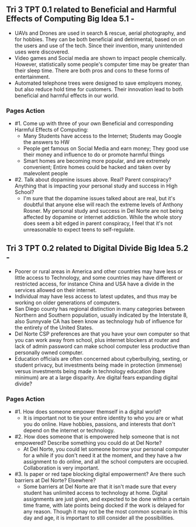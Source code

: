 ## Tri 3 TPT 0.1 related to Beneficial and Harmful Effects of Computing Big Idea 5.1 -
- UAVs and Drones are used in search & rescue, aerial photography, and for hobbies. They can be both beneficial and detrimental, based on on the users and use of the tech. Since their invention, many unintended uses were discovered.
- Video games and Social media are shown to impact people chemically. However, statistically some people's computer time may be greater than their sleep time. There are both pros and cons to these forms of entertainment.
- Automated telephone trees were designed to save employers money, but also reduce hold time for customers. Their innovation lead to both beneficial and harmful effects in our world.
### Pages Action
- #1. Come up with three of your own Beneficial and corresponding Harmful Effects of Computing:
  - Many Students have access to the Internet; Students may Google the answers to HW
  - People get famous on Social Media and earn money; They good use their money and influence to do or promote harmful things
  - Smart homes are becoming more popular, and are extremely convenient; Entire homes could be hacked and taken over by malevolent people
- #2. Talk about dopamine issues above. Real? Parent conspiracy? Anything that is impacting your personal study and success in High School?
  - I'm sure that the dopamine issues talked about are real, but it's doubtful that anyone else will reach the extreme levels of Anthony Rosner. My personal study and success in Del Norte are not being affected by dopamine or internet addiction. While the whole story does seem a bit edged in parent conspiracy, I feel that it's not unreasonable to expect teens to self-regulate.

## Tri 3 TPT 0.2 related to Digital Divide Big Idea 5.2 -
- Poorer or rural areas in America and other countries may have less or little access to Technology, and some countries may have different or restricted access, for instance China and USA have a divide in the services allowed on their internet.
- Individual may have less access to latest updates, and thus may be working on older generations of computers.
- San Diego county has regional distinction in many categories between Northern and Southern population, usually indicated by the Interstate 8, also Sunnyvale CA has been know as technology hub of influence for the entirety of the United States.
- Del Norte CSP preferences are that you have your own computer so that you can work away from school, plus internet blockers at router and lack of admin password can make school computer less productive than personally owned computer.
- Education officials are often concerned about cyberbullying, sexting, or student privacy, but investments being made in protection (immense) versus investments being made in technology education (bare minimum) are at a large disparity. Are digital fears expanding digital divide?
### Pages Action
- #1. How does someone empower themself in a digital world?
  - It is important not to tie your entire identity to who you are or what you do online. Have hobbies, passions, and interests that don't depend on the internet or technology.
- #2. How does someone that is empowered help someone that is not empowered? Describe something you could do at Del Norte?
  - At Del Norte, you could let someone borrow your personal computer for a while if you don't need it at the moment, and they have a hw assignment to do online, and all the school computers are occupied. Collaboration is very important.
- #3. Is paper or red tape blocking digital empowerment? Are there such barriers at Del Norte? Elsewhere?
  - Some barriers at Del Norte are that it isn't made sure that every student has unlimited access to technology at home. Digital assignments are just given, and expected to be done within a certain time frame, with late points being docked if the work is delayed for any reason. Though it may not be the most common scenario in this day and age, it is important to still consider all the possibilities.
